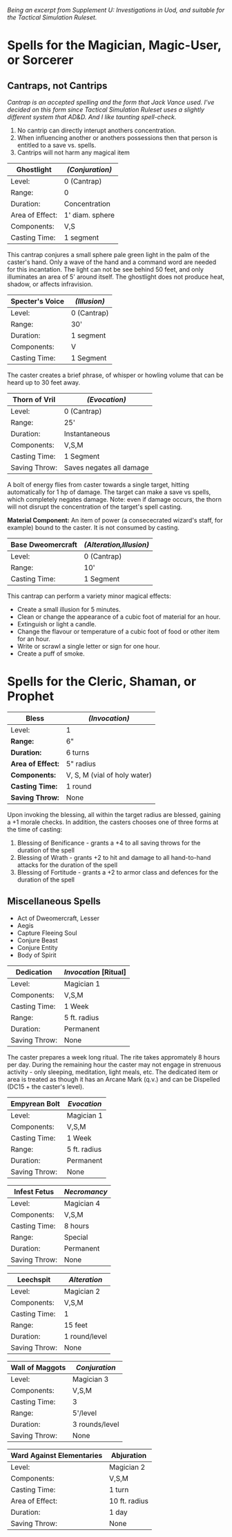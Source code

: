 *Being an excerpt from Supplement U: Investigations in Uod, and suitable for the Tactical Simulation Ruleset.*

# Spells for the Magician, Magic-User, or Sorcerer

## Cantraps, not Cantrips
_Cantrap is an accepted spelling and the form that Jack Vance used.  I've decided on this form since Tactical Simulation Ruleset uses a slightly different system that AD&D.  And I like taunting spell-check._

1. No cantrip can directly interupt anothers concentration.
2. When influencing another or anothers possessions then that person is entitled to a save vs. spells.
3. Cantrips will not harm any magical item

Ghostlight | _(Conjuration)_
---------------|--------------  
| Level: | 0 (Cantrap)
| Range: | 0
| Duration: | Concentration
| Area of Effect: | 1' diam. sphere
| Components: | V,S  
| Casting Time: | 1 segment 

This cantrap conjures a small sphere pale green light in the palm of the caster's hand. Only a wave of the hand and a command word are needed for this incantation.  The light can not be see behind 50 feet, and only illuminates an area of 5' around itself. The ghostlight does not produce heat, shadow, or affects infravision. 

Specter's Voice |_(Illusion)_
---------------|-------------- 
|Level:|  0 (Cantrap)
|Range:| 30'
|Duration:| 1 segment
|Components:| V
|Casting Time:| 1 Segment

The caster creates a brief phrase, of whisper or howling volume that can be heard up to 30 feet away.

Thorn of Vril | _(Evocation)_
---------------|-------------- 
|Level:| 0 (Cantrap)
|Range:| 25'
|Duration:| Instantaneous
|Components:| V,S,M
|Casting Time:| 1 Segment
|Saving Throw:|  Saves negates all damage    

A bolt of energy flies from caster towards a single target, hitting automatically for 1 hp of damage.  The target can make a save vs spells, which completely negates damage.  Note: even if damage occurs, the thorn will not disrupt the concentration of the target's spell casting. 

**Material Component:** An item of power (a consececrated wizard's staff, for example) bound to the caster.  It is not consumed by casting.

Base Dweomercraft |_(Alteration,Illusion)_
---------------|-------------- 
|Level:| 0 (Cantrap)
|Range:| 10'
|Casting Time:| 1 Segment

This cantrap can perform a variety minor magical effects:

* Create a small illusion for 5 minutes.
* Clean or change the appearance of a cubic foot of material for an hour.
* Extinguish or light a candle.
* Change the flavour or temperature of a cubic foot of food or other item for an hour.
* Write or scrawl a single letter or sign for one hour.
* Create a puff of smoke.

# Spells for the Cleric, Shaman, or Prophet

Bless|_(Invocation)_
---------------|-------------- 
|Level:|  1 
|**Range:**| 6" 
|**Duration:**| 6 turns
|**Area of Effect:**| 5" radius
|**Components:**| V, S, M (vial of holy water)
|**Casting Time:**| 1  round 
|**Saving Throw:**| None 

Upon invoking the blessing, all within the target radius are blessed, gaining a +1 morale checks.  In addition, the casters chooses one of three forms at the time of casting:

1.  Blessing of Benificance - grants a +4 to all saving throws for the duration of the spell
2.  Blessing of Wrath - grants +2 to hit and damage to all hand-to-hand attacks for the duration of the spell
3.  Blessing of Fortitude - grants a +2 to armor class and defences for the duration of the spell


## Miscellaneous Spells
* Act of Dweomercraft, Lesser
* Aegis
* Capture Fleeing Soul
* Conjure Beast
* Conjure Entity
* Body of Spirit

| Dedication | _Invocation_ [Ritual]
|------------|------------------
|Level:| Magician 1
|Components:| V,S,M
|Casting Time:| 1 Week
|Range:| 5 ft. radius
|Duration:| Permanent
|Saving Throw:| None

The caster prepares a week long ritual. The rite takes appromately 8 hours per day.
During the remaining hour the caster may not engage in strenuous activity - only sleeping,
meditation, light meals, etc. The dedicated item or area is treated as though it has an
Arcane Mark (q.v.) and can be Dispelled (DC15 + the caster's level).

| Empyrean Bolt | _Evocation_
|------------|------------------
|Level:| Magician 1
|Components:| V,S,M
|Casting Time:| 1 Week
|Range:| 5 ft. radius
|Duration:| Permanent
|Saving Throw:| None

| Infest Fetus | _Necromancy_
|------------|------------------
|Level:| Magician 4
|Components:| V,S,M
|Casting Time:| 8 hours
|Range:| Special
|Duration:| Permanent
|Saving Throw:| None

| Leechspit | _Alteration_
|------------|------------------
|Level:| Magician 2
|Components:| V,S,M
|Casting Time:| 1 
|Range:| 15 feet
|Duration:| 1 round/level
|Saving Throw:| None

| Wall of Maggots | _Conjuration_
|------------|------------------
|Level:| Magician 3
|Components:| V,S,M
|Casting Time:| 3
|Range:| 5'/level
|Duration:| 3 rounds/level
|Saving Throw:| None

| Ward Against Elementaries | Abjuration
|------------|------------------
|Level:| Magician 2
|Components:| V,S,M
|Casting Time:| 1 turn
|Area of Effect:| 10 ft. radius
|Duration:| 1 day
|Saving Throw:| None
